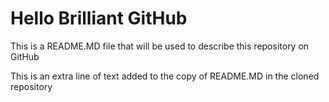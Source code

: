 # Hello Brilliant GitHub

This is a README.MD file that will be used to describe this
repository on GitHub

This is	an extra line of text added to the copy	
of README.MD in the cloned repository
